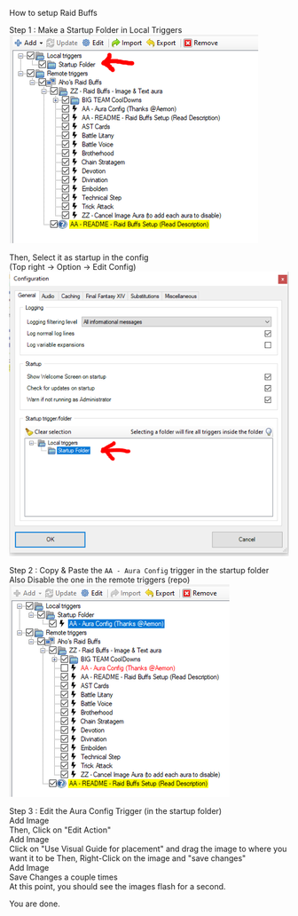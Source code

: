 How to setup Raid Buffs  

Step 1 : Make a Startup Folder in Local Triggers  
![Step 1](/Files/Step1-StartupFolder.PNG)
  
Then, Select it as startup in the config  
(Top right -> Option -> Edit Config)  
![Step1.5](/Files/Step1.5-StartupFolder.PNG)

Step 2 : Copy & Paste the `AA - Aura Config` trigger in the startup folder  
Also Disable the one in the remote triggers (repo)  
![Step2](Files/Step2-Copy%26Paste.PNG)
  
Step 3 : Edit the Aura Config Trigger (in the startup folder)  
Add Image  
Then, Click on "Edit Action"  
Add Image  
Click on "Use Visual Guide for placement" and drag the image to where you want it to be 
Then, Right-Click on the image and "save changes"  
Add Image  
Save Changes a couple times  
At this point, you should see the images flash for a second.

You are done.
